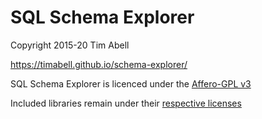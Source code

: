 # SQL Schema Explorer

Copyright 2015-20 Tim Abell

<https://timabell.github.io/schema-explorer/>

SQL Schema Explorer is licenced under the [Affero-GPL v3](static/agpl-3.0.txt)

Included libraries remain under their [respective licenses](static/license.html)
